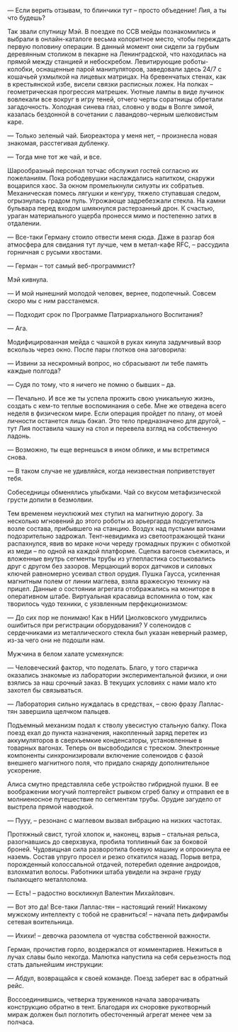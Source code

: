 — Если верить отзывам, то блинчики тут – просто объедение! Лия, а ты что будешь? 

Так звали спутницу Мэй. В поездке по ССВ мейды познакомились и выбрали в онлайн-каталоге весьма колоритное место, чтобы переждать первую половину операции. В данный момент они сидели за грубым деревянным столиком в пекарне на Ленинградской, что находилась на прямой между станцией и небоскребом. Левитирующие роботы-колобки, оснащенные парой манипуляторов, заведовали здесь 24/7 с кошачьей ухмылкой на лицевых матрицах. На бревенчатых стенах, как в крестьянской избе, висели связки расписных ложек. На полках – геометрическая прогрессия матрешек. Уютные лампы в виде лучинок вовлекали все вокруг в игру теней, отчего черты соратницы обретали загадочность. Холодная синева глаз, словно у воды в Волге зимой, казалась бездонной в сочетании с лавандово-черным шелковистым каре.

— Только зеленый чай. Биореактора у меня нет, – произнесла новая знакомая, расстегивая дубленку.

— Тогда мне тот же чай, и все.

Шарообразный персонал тотчас обслужил гостей согласно их пожеланиям. Пока рободевушки наслаждались напитком, снаружи воцарился хаос. За окном промелькнули силуэты их собратьев. Механическая помесь лягушки и кенгуру, тяжело ступавшая следом, огрызнулась градом пуль. Угрожающе задребезжали стекла. На камни бульвара перед входом шмякнулся растерзанный дрон. К счастью, ураган материального ущерба пронесся мимо и постепенно затих в отдалении.

— Все-таки Герману стоило отвести меня сюда. Даже в разгар боя атмосфера для свидания тут лучше, чем в метал-кафе RFC, – рассудила горничная с русыми хвостами.

— Герман – тот самый веб-программист?

Мэй кивнула.

— И мой нынешний молодой человек, вернее, подопечный. Совсем скоро мы с ним расстанемся.

— Подходит срок по Программе Патриархального Воспитания?

— Ага.

Модифицированная мейда с чашкой в руках кинула задумчивый взор вскользь через окно. После пары глотков она заговорила:

— Извини за нескромный вопрос, но сбрасывают ли тебе память каждые полгода?

— Судя по тому, что я ничего не помню о бывших – да.

— Печально. И все же ты успела прожить свою уникальную жизнь, создать с кем-то теплые воспоминания о себе. Мне же отведена всего неделя в физическом мире. Если операция пройдет по плану, от моей личности останется лишь бэкап. Это тело предназначено для другой, – тут Лия поставила чашку на стол и перевела взгляд на собственную ладонь.

— Возможно, ты еще вернешься в ином облике, и мы встретимся снова.

— В таком случае не удивляйся, когда неизвестная поприветствует тебя.

Собеседницы обменялись улыбками. Чай со вкусом метафизической грусти допили в безмолвии.

Тем временем неуклюжий мех ступил на магнитную дорогу. За несколько мгновений до этого роботы из арьергарда подсуетились возле состава, прибывшего на станцию. Воздух над пустыми вагонами подозрительно задрожал. Тент-невидимка из светоотражающей ткани распахнулся, явив во мраке ночи череду громадных пружин с обмоткой из меди – по одной на каждой платформе. Сцепка вагонов съежилась, и вложенные внутрь сегменты трубы из углепластика состыковались друг с другом без зазоров. Мерцающий ворох датчиков и силовых ключей равномерно усеивал ствол орудия. Пушка Гаусса, усиленная магнитным полем от линии маглева, взяла вражескую технику на прицел. Данные о состоянии агрегата отображались на мониторе в оперативном штабе. Виртуальная красавица вспомнила о том, как творилось чудо техники, с уязвленным перфекционизмом:

— До сих пор не понимаю! Как в НИИ Циолковского умудрились ошибиться при регистрации оборудования? У соленоидов с сердечниками из металлического стекла был указан неверный размер, из-за чего они не подошли нам.

Мужчина в белом халате усмехнулся:

— Человеческий фактор, что поделать. Благо, у того старичка оказались знакомые из лаборатории экспериментальной физики, и они взялись за наш срочный заказ. В текущих условиях с нами мало кто захотел бы связываться.

— Лаборатория сильно нуждалась в средствах, – свою фразу Лаплас-тян завершила щелчком пальцев.

Подъемный механизм подал к стволу увесистую стальную балку. Пока поезд ехал до пункта назначения, накопленный заряд перетек из аккумуляторов в сверхъемкие конденсаторы, установленные в товарных вагонах. Теперь он высвободился с треском. Электронные компоненты синхронизировали включение соленоидов с фазой внешнего магнитного поля, что придало снаряду дополнительное ускорение.

Алиса смутно представляла себе устройство гибридной пушки. В ее воображении могучий полтергейст рывком сгреб балку и отправил ее в молниеносное путешествие по сегментам трубы. Орудие загудело от выстрела прямой наводкой. 

— Пууу, – резонанс с маглевом вызвал вибрацию на низких частотах.

Протяжный свист, тугой хлопок и, наконец, взрыв – стальная рельса, разогнавшись до сверхзвука, пробила топливный бак за боковой броней. Чудовищная сила разворотила боевую машину и опрокинула ее наземь. Состав упруго просел и резко откатился назад. Порыв ветра, порожденный колоссальной отдачей, потеребил одеяние андроидов, взлохматил волосы. Работники штаба увидели на экране груду пылающего металлолома.

— Есть! – радостно воскликнул Валентин Михайлович.

— Вот это да! Все-таки Лаплас-тян – настоящий гений! Никакому мужскому интеллекту с тобой не сравниться! – начала петь дифирамбы сетевая воительница.

— Ихихи! – девочка разомлела от чувства собственной важности.

Герман, прочистив горло, воздержался от комментариев. Нежиться в лучах славы было некогда. Малютка напустила на себя серьезность под стать дальнейшим инструкции:

— Абдул, возвращайся к своей команде. Поезд заберет вас в обратный рейс.

Воссоединившись, четверка тружеников начала заворачивать конструкцию обратно в тент. Благодаря их сноровке рукотворный мираж должен был поглотить обесточенный агрегат менее чем за полчаса.